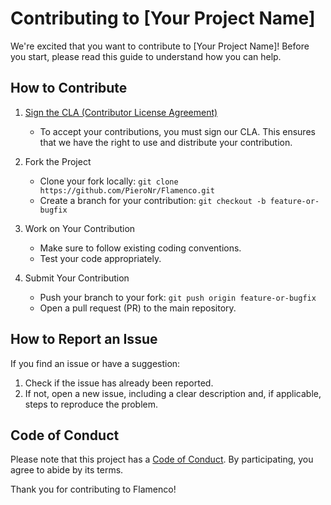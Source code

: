 # Contributing to [Your Project Name]

We're excited that you want to contribute to [Your Project Name]! Before you start, please read this guide to understand how you can help.

## How to Contribute

1. [Sign the CLA (Contributor License Agreement)](LICENSE)
   - To accept your contributions, you must sign our CLA. This ensures that we have the right to use and distribute your contribution.

2. Fork the Project
   - Clone your fork locally: `git clone https://github.com/PieroNr/Flamenco.git`
   - Create a branch for your contribution: `git checkout -b feature-or-bugfix`

3. Work on Your Contribution
   - Make sure to follow existing coding conventions.
   - Test your code appropriately.

4. Submit Your Contribution
   - Push your branch to your fork: `git push origin feature-or-bugfix`
   - Open a pull request (PR) to the main repository.

## How to Report an Issue

If you find an issue or have a suggestion:

1. Check if the issue has already been reported.
2. If not, open a new issue, including a clear description and, if applicable, steps to reproduce the problem.

## Code of Conduct

Please note that this project has a [Code of Conduct](CODE_OF_CONDUCT.md). By participating, you agree to abide by its terms.

Thank you for contributing to Flamenco!
